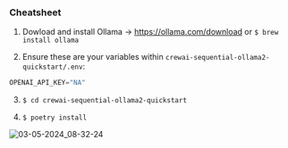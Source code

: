 ### Cheatsheet

1. Dowload and install Ollama →  https://ollama.com/download or `$ brew install ollama`

2. Ensure these are your variables within `crewai-sequential-ollama2-quickstart/.env`:
```python
OPENAI_API_KEY="NA"
```

3. `$ cd crewai-sequential-ollama2-quickstart`

8. `$ poetry install`

![03-05-2024_08-32-24](https://github.com/alexfazio/crewAI-quickstart/assets/34505954/e1c25feb-652e-484f-8084-ba1d12920bc7)

